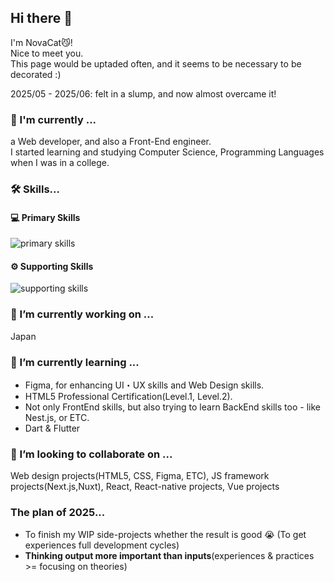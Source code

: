 ## Hi there 👋
I'm NovaCat😼!  
Nice to meet you.  
This page would be uptaded often, and it seems to be necessary to be decorated :)  

2025/05 - 2025/06: felt in a slump, and now almost overcame it!

### 🚀 I'm currently ...
a Web developer, and also a Front-End engineer.  
I started learning and studying Computer Science, Programming Languages when I was in a college.

### 🛠️ Skills...
#### 💻 Primary Skills
<img alt="primary skills" src="https://skillicons.dev/icons?perline=8&i=html,css,js,ts,jquery,react,nextjs,vue,figma,cypress,materialui,tailwind,git" />

#### ⚙️ Supporting Skills
<img alt="supporting skills" src="https://skillicons.dev/icons?perline=8&i=php,laravel,vercel,docker,md,notion" />


### 🔭 I’m currently working on ... 
Japan

### 🌱 I’m currently learning ... 
- Figma, for enhancing UI・UX skills and Web Design skills.
- HTML5 Professional Certification(Level.1, Level.2).
- Not only FrontEnd skills, but also trying to learn BackEnd skills too - like Nest.js, or ETC.
- Dart & Flutter

### 👯 I’m looking to collaborate on ...  
Web design projects(HTML5, CSS, Figma, ETC), JS framework projects(Next.js,Nuxt), React, React-native projects, Vue projects  

### The plan of 2025...
- To finish my WIP side-projects whether the result is good 😭
  (To get experiences full development cycles)
- **Thinking output more important than inputs**(experiences & practices >= focusing on theories)

